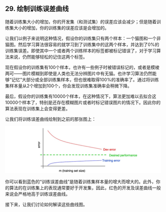 ## 29. 绘制训练误差曲线

随着训练集大小的增加，你的开发集（和测试集）的误差应该会减少；但是随着训练集大小的增加，你的训练集的误差应该是会增加的。

让我们以例子来说明这种情况，假设你的训练集只有两个样本：一个猫图和一个非猫图。然后学习算法很容易的就学习到了训练集中的这两个样本，并达到了0%的训练集误差。即使其中一个或者两个训练样本的标签都被标记错误了，对于学习算法来说，仍然能够轻松的记住这两个标签。

现在假设你的训练集有100个样本，也许有一些例子时被错误标记的，或者是模棱两可——图片模糊到即使是人类也无法分辨图片中有无猫。也许学习算法仍然能够“记忆”大部分或全部训练集样本，但也很难取得100%的准确率了。通过将训练集样本量从2个增加到100个，你会发现训练集准确率会稍微下降。

最后，假设你的训练集有10000个样本，在这种情况下，算法更加难以去拟合这10000个样本了，特别是还存在模糊图片或者时标记错误图片的情况下。因此你的算法表现在训练集上会变得更差。

让我们将训练误差曲线绘制到之前的那张图上：

![](https://raw.githubusercontent.com/AlbertHG/alberthg.github.io/master/makedown_img/20180422mlyearning/14.png)

你可以看到蓝色的“训练误差曲线”是随着训练集样本量的增大而增大的。此外，你的算法的在训练集上的表现通常要好于开发集，因此，红色的开发及误差曲线一般来说会严格地高于训练误差曲线。

接下来，让我们讨论如何解读这些曲线图。